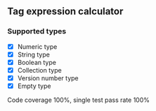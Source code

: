 ## Tag expression calculator
### Supported types
- [x] Numeric type
- [x] String type
- [x] Boolean type
- [x] Collection type
- [x] Version number type
- [x] Empty type

Code coverage 100%, single test pass rate 100%